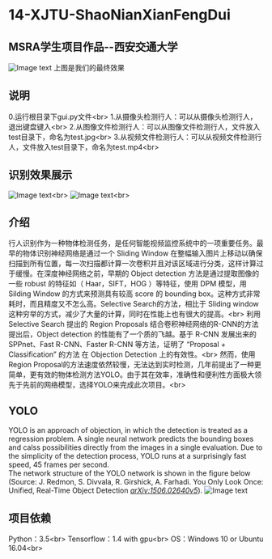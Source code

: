 # 14-XJTU-ShaoNianXianFengDui
## MSRA学生项目作品--西安交通大学
![Image text](https://github.com/WALKMAN2000/14-XJTU-ShaoNianXianFengDui/blob/master/demo_img/demo_img1.JPG)
上图是我们的最终效果

## 说明
0.运行根目录下gui.py文件\<br> 
1.从摄像头检测行人：可以从摄像头检测行人，退出键盘键入\<br> 
2.从图像文件检测行人：可以从图像文件检测行人，文件放入test目录下，命名为test.jpg\<br> 
3.从视频文件检测行人：可以从视频文件检测行人，文件放入test目录下，命名为test.mp4\<br> 

## 识别效果展示
![Image text](https://github.com/WALKMAN2000/14-XJTU-ShaoNianXianFengDui/blob/master/demo_img/demo_img2.JPG)\<br> 
![Image text](https://github.com/WALKMAN2000/14-XJTU-ShaoNianXianFengDui/blob/master/demo_img/predictions.jpg)\<br> 

## 介绍
行人识别作为一种物体检测任务，是任何智能视频监控系统中的一项重要任务。最早的物体识别神经网络是通过一个 Sliding Window 在整幅输入图片上移动以确保扫描到所有位置，每一次扫描都计算一次卷积并且对该区域进行分类，这样计算过于缓慢。在深度神经网络之前，早期的 Object detection 方法是通过提取图像的一些 robust 的特征如（ Haar，SIFT，HOG ）等特征，使用 DPM 模型，用 Silding Window 的方式来预测具有较高 score 的 bounding box。这种方式非常耗时，而且精度又不怎么高。Selective Search的方法，相比于 Sliding window 这种穷举的方式，减少了大量的计算，同时在性能上也有很大的提高。\<br> 
利用 Selective Search 提出的 Region Proposals 结合卷积神经网络的R-CNN的方法提出后，Object detection 的性能有了一个质的飞越。基于 R-CNN 发展出来的 SPPnet、Fast R-CNN、Faster R-CNN 等方法，证明了 “Proposal + Classification” 的方法 在 Objection Detection 上的有效性。\<br> 
然而，使用Region Proposal的方法速度依然较慢，无法达到实时检测，几年前提出了一种更简单，更有效的物体检测方法YOLO。由于其在效率，准确性和便利性方面极大领先于先前的网络模型，选择YOLO来完成此次项目。\<br> 

## YOLO
YOLO is an approach of objection, in which the detection is treated as a regression problem. A single neural network predicts the bounding boxes and calss possibilities directly from the images in a single evaluation. Due to the simplicity of the detection process, YOLO runs at a surprisingly fast speed, 45 frames per second.</br>
The network structure of the YOLO network is shown in the figure below (Source: J. Redmon, S. Divvala, R. Girshick, A. Farhadi. You Only Look Once: Unified, Real-Time Object Detection [*arXiv:1506.02640v5*](https://arxiv.org/abs/1506.02640v5)).
![Image text](https://github.com/WALKMAN2000/14-XJTU-ShaoNianXianFengDui/blob/master/demo_img/YOLO_architecture.jpg)

## 项目依赖
Python：3.5\<br> 
Tensorflow：1.4 with gpu\<br> 
OS：Windows 10 or Ubuntu 16.04\<br> 

